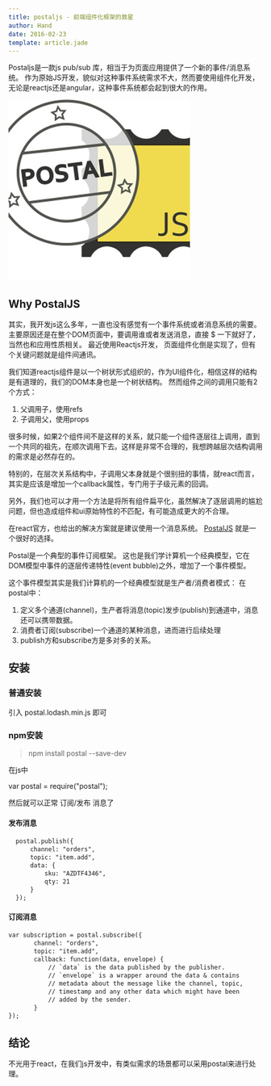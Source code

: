 ```yaml
---
title: postaljs - 前端组件化框架的救星
author: Hand
date: 2016-02-23
template: article.jade
---
```


Postaljs是一款js pub/sub 库，相当于为页面应用提供了一个新的事件/消息系统。 作为原始JS开发，貌似对这种事件系统需求不大，然而要使用组件化开发，无论是reactjs还是angular，这种事件系统都会起到很大的作用。   

 
![preview](preview.png)

## Why PostalJS

其实，我开发js这么多年，一直也没有感觉有一个事件系统或者消息系统的需要。 主要原因还是在整个DOM页面中，要调用谁或者发送消息，直接 $ 一下就好了，当然也和应用性质相关。 
最近使用Reactjs开发， 页面组件化倒是实现了，但有个关键问题就是组件间通讯。

我们知道reactjs组件是以一个树状形式组织的，作为UI组件化，相信这样的结构是有道理的，我们的DOM本身也是一个树状结构。 然而组件之间的调用只能有2个方式：

1. 父调用子，使用refs
2. 子调用父，使用props

很多时候，如果2个组件间不是这样的关系，就只能一个组件逐层往上调用，直到一个共同的祖先，在顺次调用下去。这样是非常不合理的，我想跨越层次结构调用的需求是必然存在的。

特别的，在层次关系结构中，子调用父本身就是个很别扭的事情，就react而言，其实是应该是增加一个callback属性，专门用于子级元素的回调。

另外，我们也可以才用一个方法是将所有组件扁平化，虽然解决了逐层调用的尴尬问题，但也造成组件和ui原始特性的不匹配，有可能造成更大的不合理。 

在react官方，也给出的解决方案就是建议使用一个消息系统。 [PostalJS](https://github.com/postaljs/postal.js) 就是一个很好的选择。

Postal是一个典型的事件订阅框架。 这也是我们学计算机一个经典模型，它在DOM模型中事件的逐层传递特性(event bubble)之外，增加了一个事件模型。

这个事件模型其实是我们计算机的一个经典模型就是生产者/消费者模式： 在postal中：  
 
1. 定义多个通道(channel)，生产者将消息(topic)发步(publish)到通道中，消息还可以携带数据。
2. 消费者订阅(subscribe)一个通道的某种消息，进而进行后续处理
3. publish方和subscribe方是多对多的关系。



## 安装

### 普通安装

引入 postal.lodash.min.js 即可 


### npm安装 
    
> npm install postal --save-dev

在js中

   var postal = require("postal");
   
然后就可以正常 订阅/发布 消息了
   
#### 发布消息 
   
      postal.publish({
          channel: "orders",
          topic: "item.add",
          data: {
              sku: "AZDTF4346",
              qty: 21
          }
      });


#### 订阅消息 

    var subscription = postal.subscribe({
           channel: "orders",
           topic: "item.add",
           callback: function(data, envelope) {
               // `data` is the data published by the publisher.
               // `envelope` is a wrapper around the data & contains
               // metadata about the message like the channel, topic,
               // timestamp and any other data which might have been
               // added by the sender.
           }
    });
    

## 结论
   
不光用于react，在我们js开发中，有类似需求的场景都可以采用postal来进行处理。 

